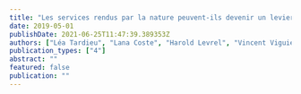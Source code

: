 ```yaml
---
title: "Les services rendus par la nature peuvent-ils devenir un levier d'action dans les décisions d'amńagement ?"
date: 2019-05-01
publishDate: 2021-06-25T11:47:39.389353Z
authors: ["Léa Tardieu", "Lana Coste", "Harold Levrel", "Vincent Viguié"]
publication_types: ["4"]
abstract: ""
featured: false
publication: ""
---
```


